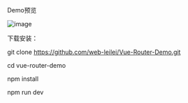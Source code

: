 Demo预览

![image](http://leilei.leileiqq.com/upload/201901/12/201901121312133460.gif)  

下载安装：

git clone https://github.com/web-leilei/Vue-Router-Demo.git

cd vue-router-demo

npm install

npm run dev

